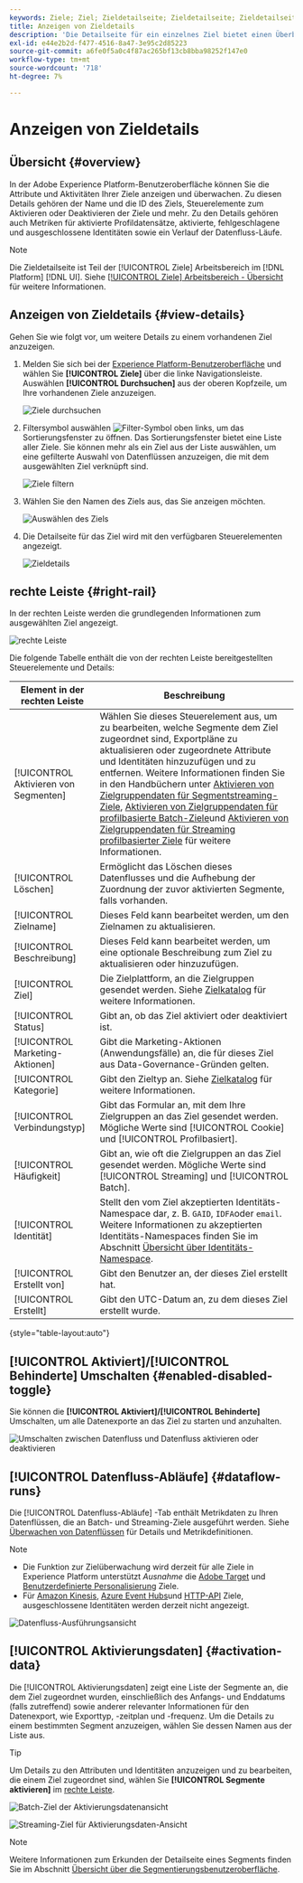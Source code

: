 ```yaml
---
keywords: Ziele; Ziel; Zieldetailseite; Zieldetailseite; Zieldetailseite
title: Anzeigen von Zieldetails
description: 'Die Detailseite für ein einzelnes Ziel bietet einen Überblick über die Zieldetails. Zu den Zieldetails gehören der Zielname, die ID, die dem Ziel zugeordneten Segmente und die Steuerelemente zum Bearbeiten der Aktivierung und zum Aktivieren und Deaktivieren des Datenflusses. '
exl-id: e44e2b2d-f477-4516-8a47-3e95c2d85223
source-git-commit: a6fe0f5a0c4f87ac265bf13cb8bba98252f147e0
workflow-type: tm+mt
source-wordcount: '718'
ht-degree: 7%

---
```


# Anzeigen von Zieldetails

## Übersicht {#overview}

In der Adobe Experience Platform-Benutzeroberfläche können Sie die Attribute und Aktivitäten Ihrer Ziele anzeigen und überwachen. Zu diesen Details gehören der Name und die ID des Ziels, Steuerelemente zum Aktivieren oder Deaktivieren der Ziele und mehr. Zu den Details gehören auch Metriken für aktivierte Profildatensätze, aktivierte, fehlgeschlagene und ausgeschlossene Identitäten sowie ein Verlauf der Datenfluss-Läufe.

>[!NOTE]
>
>Die Zieldetailseite ist Teil der [!UICONTROL Ziele] Arbeitsbereich im [!DNL Platform] [!DNL UI]. Siehe [[!UICONTROL Ziele] Arbeitsbereich - Übersicht](./destinations-workspace.md) für weitere Informationen.

## Anzeigen von Zieldetails {#view-details}

Gehen Sie wie folgt vor, um weitere Details zu einem vorhandenen Ziel anzuzeigen.

1. Melden Sie sich bei der [Experience Platform-Benutzeroberfläche](https://platform.adobe.com/) und wählen Sie **[!UICONTROL Ziele]** über die linke Navigationsleiste. Auswählen **[!UICONTROL Durchsuchen]** aus der oberen Kopfzeile, um Ihre vorhandenen Ziele anzuzeigen.

   ![Ziele durchsuchen](../assets/ui/details-page/browse-destinations.png)

1. Filtersymbol auswählen ![Filter-Symbol](../assets/ui/details-page/filter.png) oben links, um das Sortierungsfenster zu öffnen. Das Sortierungsfenster bietet eine Liste aller Ziele. Sie können mehr als ein Ziel aus der Liste auswählen, um eine gefilterte Auswahl von Datenflüssen anzuzeigen, die mit dem ausgewählten Ziel verknüpft sind.

   ![Ziele filtern](../assets/ui/details-page/filter-destinations.png)

1. Wählen Sie den Namen des Ziels aus, das Sie anzeigen möchten.

   ![Auswählen des Ziels](../assets/ui/details-page/destination-select.png)

1. Die Detailseite für das Ziel wird mit den verfügbaren Steuerelementen angezeigt.

   ![Zieldetails](../assets/ui/details-page/destination-details.png)

## rechte Leiste {#right-rail}

In der rechten Leiste werden die grundlegenden Informationen zum ausgewählten Ziel angezeigt.

![rechte Leiste](../assets/ui/details-page/right-sidebar.png)

Die folgende Tabelle enthält die von der rechten Leiste bereitgestellten Steuerelemente und Details:

| Element in der rechten Leiste | Beschreibung |
| --- | --- |
| [!UICONTROL Aktivieren von Segmenten] | Wählen Sie dieses Steuerelement aus, um zu bearbeiten, welche Segmente dem Ziel zugeordnet sind, Exportpläne zu aktualisieren oder zugeordnete Attribute und Identitäten hinzuzufügen und zu entfernen. Weitere Informationen finden Sie in den Handbüchern unter [Aktivieren von Zielgruppendaten für Segmentstreaming-Ziele](./activate-segment-streaming-destinations.md), [Aktivieren von Zielgruppendaten für profilbasierte Batch-Ziele](./activate-batch-profile-destinations.md)und [Aktivieren von Zielgruppendaten für Streaming profilbasierter Ziele](./activate-streaming-profile-destinations.md) für weitere Informationen. |
| [!UICONTROL Löschen] | Ermöglicht das Löschen dieses Datenflusses und die Aufhebung der Zuordnung der zuvor aktivierten Segmente, falls vorhanden. |
| [!UICONTROL Zielname] | Dieses Feld kann bearbeitet werden, um den Zielnamen zu aktualisieren. |
| [!UICONTROL Beschreibung] | Dieses Feld kann bearbeitet werden, um eine optionale Beschreibung zum Ziel zu aktualisieren oder hinzuzufügen. |
| [!UICONTROL Ziel] | Die Zielplattform, an die Zielgruppen gesendet werden. Siehe [Zielkatalog](../catalog/overview.md) für weitere Informationen. |
| [!UICONTROL Status] | Gibt an, ob das Ziel aktiviert oder deaktiviert ist. |
| [!UICONTROL Marketing-Aktionen] | Gibt die Marketing-Aktionen (Anwendungsfälle) an, die für dieses Ziel aus Data-Governance-Gründen gelten. |
| [!UICONTROL Kategorie] | Gibt den Zieltyp an. Siehe [Zielkatalog](../catalog/overview.md) für weitere Informationen. |
| [!UICONTROL Verbindungstyp] | Gibt das Formular an, mit dem Ihre Zielgruppen an das Ziel gesendet werden. Mögliche Werte sind [!UICONTROL Cookie] und [!UICONTROL Profilbasiert]. |
| [!UICONTROL Häufigkeit] | Gibt an, wie oft die Zielgruppen an das Ziel gesendet werden. Mögliche Werte sind [!UICONTROL Streaming] und [!UICONTROL Batch]. |
| [!UICONTROL Identität] | Stellt den vom Ziel akzeptierten Identitäts-Namespace dar, z. B. `GAID`, `IDFA`oder `email`. Weitere Informationen zu akzeptierten Identitäts-Namespaces finden Sie im Abschnitt [Übersicht über Identitäts-Namespace](../../identity-service/namespaces.md). |
| [!UICONTROL Erstellt von] | Gibt den Benutzer an, der dieses Ziel erstellt hat. |
| [!UICONTROL Erstellt] | Gibt den UTC-Datum an, zu dem dieses Ziel erstellt wurde. |

{style=&quot;table-layout:auto&quot;}

## [!UICONTROL Aktiviert]/[!UICONTROL Behinderte] Umschalten {#enabled-disabled-toggle}

Sie können die **[!UICONTROL Aktiviert]/[!UICONTROL Behinderte]** Umschalten, um alle Datenexporte an das Ziel zu starten und anzuhalten.

![Umschalten zwischen Datenfluss und Datenfluss aktivieren oder deaktivieren](../assets/ui/details-page/enable-disable.png)

## [!UICONTROL Datenfluss-Abläufe] {#dataflow-runs}

Die [!UICONTROL Datenfluss-Abläufe] -Tab enthält Metrikdaten zu Ihren Datenflüssen, die an Batch- und Streaming-Ziele ausgeführt werden. Siehe [Überwachen von Datenflüssen](monitor-dataflows.md) für Details und Metrikdefinitionen.

>[!NOTE]
>
>* Die Funktion zur Zielüberwachung wird derzeit für alle Ziele in Experience Platform unterstützt *Ausnahme* die [Adobe Target](/help/destinations/catalog/personalization/adobe-target-connection.md) und [Benutzerdefinierte Personalisierung](/help/destinations/catalog/personalization/custom-personalization.md) Ziele.
>* Für [Amazon Kinesis](/help/destinations/catalog/cloud-storage/amazon-kinesis.md), [Azure Event Hubs](/help/destinations/catalog/cloud-storage/azure-event-hubs.md)und [HTTP-API](/help/destinations/catalog/streaming/http-destination.md) Ziele, ausgeschlossene Identitäten werden derzeit nicht angezeigt.


![Datenfluss-Ausführungsansicht](../assets/ui/details-page/dataflow-runs.png)

## [!UICONTROL Aktivierungsdaten] {#activation-data}

Die [!UICONTROL Aktivierungsdaten] zeigt eine Liste der Segmente an, die dem Ziel zugeordnet wurden, einschließlich des Anfangs- und Enddatums (falls zutreffend) sowie anderer relevanter Informationen für den Datenexport, wie Exporttyp, -zeitplan und -frequenz. Um die Details zu einem bestimmten Segment anzuzeigen, wählen Sie dessen Namen aus der Liste aus.

>[!TIP]
>
>Um Details zu den Attributen und Identitäten anzuzeigen und zu bearbeiten, die einem Ziel zugeordnet sind, wählen Sie **[!UICONTROL Segmente aktivieren]** im [rechte Leiste](#right-rail).

![Batch-Ziel der Aktivierungsdatenansicht](../assets/ui/details-page/activation-data-batch.png)

![Streaming-Ziel für Aktivierungsdaten-Ansicht](../assets/ui/details-page/activation-data-streaming.png)

>[!NOTE]
>
>Weitere Informationen zum Erkunden der Detailseite eines Segments finden Sie im Abschnitt [Übersicht über die Segmentierungsbenutzeroberfläche](../../segmentation/ui/overview.md#segment-details).
